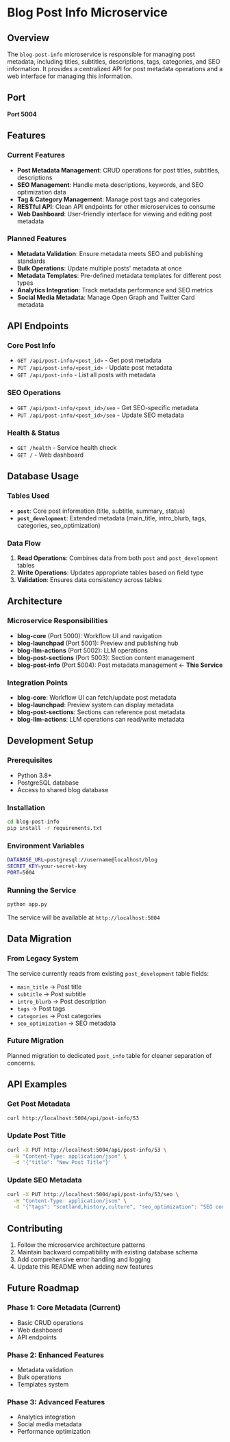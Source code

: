 # Blog Post Info Microservice

## Overview

The `blog-post-info` microservice is responsible for managing post metadata, including titles, subtitles, descriptions, tags, categories, and SEO information. It provides a centralized API for post metadata operations and a web interface for managing this information.

## Port

**Port 5004**

## Features

### Current Features
- **Post Metadata Management**: CRUD operations for post titles, subtitles, descriptions
- **SEO Management**: Handle meta descriptions, keywords, and SEO optimization data
- **Tag & Category Management**: Manage post tags and categories
- **RESTful API**: Clean API endpoints for other microservices to consume
- **Web Dashboard**: User-friendly interface for viewing and editing post metadata

### Planned Features
- **Metadata Validation**: Ensure metadata meets SEO and publishing standards
- **Bulk Operations**: Update multiple posts' metadata at once
- **Metadata Templates**: Pre-defined metadata templates for different post types
- **Analytics Integration**: Track metadata performance and SEO metrics
- **Social Media Metadata**: Manage Open Graph and Twitter Card metadata

## API Endpoints

### Core Post Info
- `GET /api/post-info/<post_id>` - Get post metadata
- `PUT /api/post-info/<post_id>` - Update post metadata
- `GET /api/post-info` - List all posts with metadata

### SEO Operations
- `GET /api/post-info/<post_id>/seo` - Get SEO-specific metadata
- `PUT /api/post-info/<post_id>/seo` - Update SEO metadata

### Health & Status
- `GET /health` - Service health check
- `GET /` - Web dashboard

## Database Usage

### Tables Used
- **`post`**: Core post information (title, subtitle, summary, status)
- **`post_development`**: Extended metadata (main_title, intro_blurb, tags, categories, seo_optimization)

### Data Flow
1. **Read Operations**: Combines data from both `post` and `post_development` tables
2. **Write Operations**: Updates appropriate tables based on field type
3. **Validation**: Ensures data consistency across tables

## Architecture

### Microservice Responsibilities
- **blog-core** (Port 5000): Workflow UI and navigation
- **blog-launchpad** (Port 5001): Preview and publishing hub
- **blog-llm-actions** (Port 5002): LLM operations
- **blog-post-sections** (Port 5003): Section content management
- **blog-post-info** (Port 5004): Post metadata management ← **This Service**

### Integration Points
- **blog-core**: Workflow UI can fetch/update post metadata
- **blog-launchpad**: Preview system can display metadata
- **blog-post-sections**: Sections can reference post metadata
- **blog-llm-actions**: LLM operations can read/write metadata

## Development Setup

### Prerequisites
- Python 3.8+
- PostgreSQL database
- Access to shared blog database

### Installation
```bash
cd blog-post-info
pip install -r requirements.txt
```

### Environment Variables
```bash
DATABASE_URL=postgresql://username@localhost/blog
SECRET_KEY=your-secret-key
PORT=5004
```

### Running the Service
```bash
python app.py
```

The service will be available at `http://localhost:5004`

## Data Migration

### From Legacy System
The service currently reads from existing `post_development` table fields:
- `main_title` → Post title
- `subtitle` → Post subtitle  
- `intro_blurb` → Post description
- `tags` → Post tags
- `categories` → Post categories
- `seo_optimization` → SEO metadata

### Future Migration
Planned migration to dedicated `post_info` table for cleaner separation of concerns.

## API Examples

### Get Post Metadata
```bash
curl http://localhost:5004/api/post-info/53
```

### Update Post Title
```bash
curl -X PUT http://localhost:5004/api/post-info/53 \
  -H "Content-Type: application/json" \
  -d '{"title": "New Post Title"}'
```

### Update SEO Metadata
```bash
curl -X PUT http://localhost:5004/api/post-info/53/seo \
  -H "Content-Type: application/json" \
  -d '{"tags": "scotland,history,culture", "seo_optimization": "SEO content here"}'
```

## Contributing

1. Follow the microservice architecture patterns
2. Maintain backward compatibility with existing database schema
3. Add comprehensive error handling and logging
4. Update this README when adding new features

## Future Roadmap

### Phase 1: Core Metadata (Current)
- Basic CRUD operations
- Web dashboard
- API endpoints

### Phase 2: Enhanced Features
- Metadata validation
- Bulk operations
- Templates system

### Phase 3: Advanced Features
- Analytics integration
- Social media metadata
- Performance optimization 